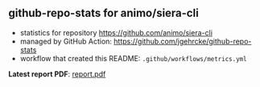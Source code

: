 ## github-repo-stats for animo/siera-cli

- statistics for repository https://github.com/animo/siera-cli
- managed by GitHub Action: https://github.com/jgehrcke/github-repo-stats
- workflow that created this README: `.github/workflows/metrics.yml`

**Latest report PDF**: [report.pdf](https://github.com/animo/siera-cli/raw/metrics/animo/siera-cli/latest-report/report.pdf)


